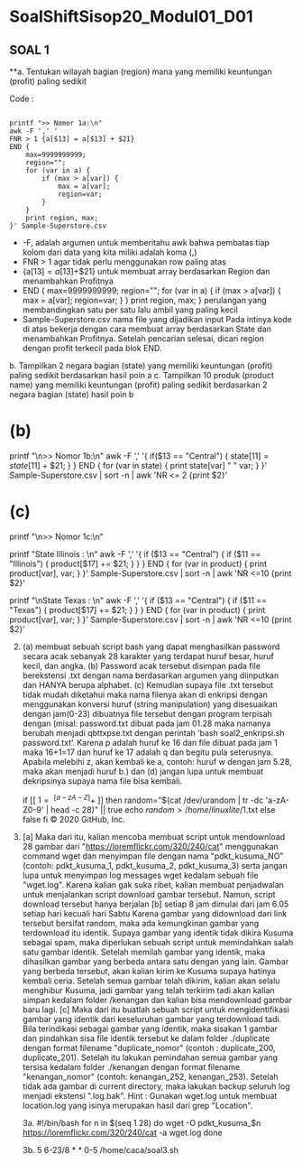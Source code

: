# SoalShiftSisop20_Modul01_D01

## SOAL 1
**a. Tentukan wilayah bagian (region) mana yang memiliki keuntungan (profit)           paling sedikit
    
Code :
```

printf ">> Nomor 1a:\n"
awk -F ',' '
FNR > 1 {a[$13] = a[$13] + $21}
END {
    max=9999999999;
    region="";
    for (var in a) {
        if (max > a[var]) {
            max = a[var];
            region=var;
        }
    }
    print region, max;
}' Sample-Superstore.csv

```
-	-F, adalah argumen untuk memberitahu awk bahwa pembatas tiap kolom dari data yang kita miliki adalah koma (,)
-	FNR > 1 agar tidak perlu menggunakan row paling atas
-	{a[$13]=a[$13]+$21} untuk membuat array berdasarkan Region dan menambahkan Profitnya
-	END { max=9999999999; region=""; for (var in a) { if (max > a[var]) { max = a[var]; region=var; } } print region, max; } perulangan yang membandingkan satu per satu lalu ambil yang paling kecil
-	Sample-Superstore.csv nama file yang dijadikan input
Pada intinya kode di atas bekerja dengan cara membuat array berdasarkan State dan menambahkan Profitnya. Setelah pencarian selesai, dicari region dengan profit terkecil pada blok END.

b. Tampilkan 2 negara bagian (state) yang memiliki keuntungan (profit) paling
    sedikit berdasarkan hasil poin a
    c. Tampilkan 10 produk (product name) yang memiliki keuntungan (profit) paling
    sedikit berdasarkan 2 negara bagian (state) hasil poin b
# (b)
printf "\n>> Nomor 1b:\n"
awk -F ',' '{
    if($13 == "Central") { 
        state[$11] = state[$11] + $21;
    }
}
END {
    for (var in state) {
        print state[var] " " var;
    }
}' Sample-Superstore.csv | sort -n | awk 'NR <= 2 {print $2}'

# (c)
printf "\n>> Nomor 1c:\n"

printf "State Illinois : \n"
awk -F ',' '{
    if ($13 == "Central") {
        if ($11 == "Illinois") {
            product[$17] += $21;
        }
    }
}
END {
    for (var in product) {
        print product[var], var;
    }
}' Sample-Superstore.csv | sort -n | awk 'NR <=10 {print $2}'

printf "\nState Texas : \n"
awk -F ',' '{
    if ($13 == "Central") {
        if ($11 == "Texas") {
            product[$17] += $21;
        }
    }
}
END {
    for (var in product) {
        print product[var], var;
    }
}' Sample-Superstore.csv | sort -n | awk 'NR <=10 {print $2}'

2.  (a) membuat sebuah script bash yang
    dapat menghasilkan password secara acak sebanyak 28 karakter yang terdapat huruf
    besar, huruf kecil, dan angka. 
    (b) Password acak tersebut disimpan pada file berekstensi
    .txt dengan nama berdasarkan argumen yang diinputkan dan HANYA berupa alphabet.
    (c) Kemudian supaya file .txt tersebut tidak mudah diketahui maka nama filenya akan di
    enkripsi dengan menggunakan konversi huruf (string manipulation) yang disesuaikan
    dengan jam(0-23) dibuatnya file tersebut dengan program terpisah dengan (misal:
    password.txt dibuat pada jam 01.28 maka namanya berubah menjadi qbttxpse.txt
    dengan perintah ‘bash soal2_enkripsi.sh password.txt’. Karena p adalah huruf ke 16 dan
    file dibuat pada jam 1 maka 16+1=17 dan huruf ke 17 adalah q dan begitu pula
    seterusnya. Apabila melebihi z, akan kembali ke a, contoh: huruf w dengan jam 5.28,
    maka akan menjadi huruf b.) dan 
    (d) jangan lupa untuk membuat dekripsinya supaya
    nama file bisa kembali.
    
    if [[ $1 =~ ^[a-zA-Z]+$ ]]
then
random="$(cat /dev/urandom | tr -dc 'a-zA-Z0-9' | head -c 28)" || true
echo $random > /home/linuxlite/$1.txt
else false
fi
© 2020 GitHub, Inc.

    
3.  [a] Maka dari
    itu, kalian mencoba membuat script untuk mendownload 28 gambar dari
    "https://loremflickr.com/320/240/cat" menggunakan command wget dan menyimpan file
    dengan nama "pdkt_kusuma_NO" (contoh: pdkt_kusuma_1, pdkt_kusuma_2,
    pdkt_kusuma_3) serta jangan lupa untuk menyimpan log messages wget kedalam
    sebuah file "wget.log". Karena kalian gak suka ribet, kalian membuat penjadwalan untuk
    menjalankan script download gambar tersebut. Namun, script download tersebut hanya
    berjalan
    [b] setiap 8 jam dimulai dari jam 6.05 setiap hari kecuali hari Sabtu Karena
    gambar yang didownload dari link tersebut bersifat random, maka ada kemungkinan
    gambar yang terdownload itu identik. Supaya gambar yang identik tidak dikira Kusuma
    sebagai spam, maka diperlukan sebuah script untuk memindahkan salah satu gambar
    identik. Setelah memilah gambar yang identik, maka dihasilkan gambar yang berbeda
    antara satu dengan yang lain. Gambar yang berbeda tersebut, akan kalian kirim ke
    Kusuma supaya hatinya kembali ceria. Setelah semua gambar telah dikirim, kalian akan
    selalu menghibur Kusuma, jadi gambar yang telah terkirim tadi akan kalian simpan
    kedalam folder /kenangan dan kalian bisa mendownload gambar baru lagi. 
    [c] Maka dari itu buatlah sebuah script untuk mengidentifikasi gambar yang identik dari keseluruhan
    gambar yang terdownload tadi. Bila terindikasi sebagai gambar yang identik, maka
    sisakan 1 gambar dan pindahkan sisa file identik tersebut ke dalam folder ./duplicate
    dengan format filename "duplicate_nomor" (contoh : duplicate_200, duplicate_201).
    Setelah itu lakukan pemindahan semua gambar yang tersisa kedalam folder ./kenangan
    dengan format filename "kenangan_nomor" (contoh: kenangan_252, kenangan_253).
    Setelah tidak ada gambar di current directory, maka lakukan backup seluruh log menjadi
    ekstensi ".log.bak". Hint : Gunakan wget.log untuk membuat location.log yang isinya
    merupakan hasil dari grep "Location".
    
    3a.
    #!/bin/bash
for n in $(seq 1 28)
do
wget -O pdkt_kusuma_$n https://loremflickr.com/320/240/cat -a wget.log
done

    3b.
    5 6-23/8 * * 0-5 /home/caca/soal3.sh

